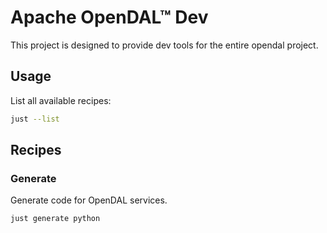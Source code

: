 # Apache OpenDAL™ Dev

This project is designed to provide dev tools for the entire opendal project.

## Usage

List all available recipes:

```bash
just --list
```

## Recipes

### Generate

Generate code for OpenDAL services.

```bash
just generate python
```
